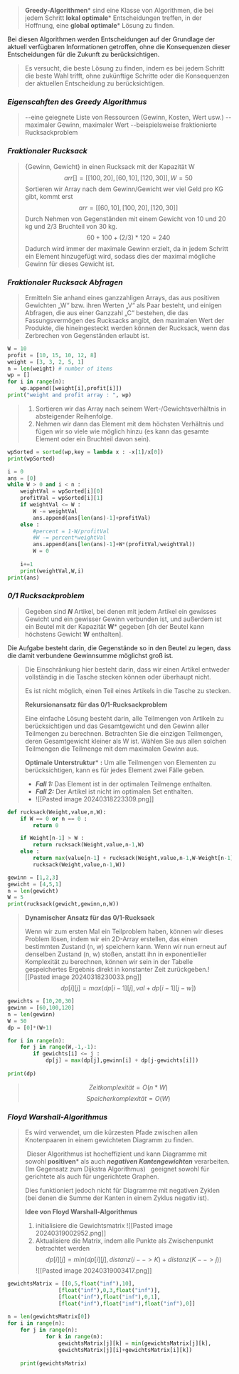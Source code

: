 >**Greedy-Algorithmen*** sind eine Klasse von Algorithmen, die bei jedem Schritt **lokal optimale*** Entscheidungen treffen, in der Hoffnung, eine **global optimale*** Lösung zu finden.
>
 Bei diesen Algorithmen werden Entscheidungen auf der Grundlage der aktuell verfügbaren Informationen getroffen, ohne die Konsequenzen dieser Entscheidungen für die Zukunft zu berücksichtigen.
>
>Es versucht, die beste Lösung zu finden, indem es bei jedem Schritt die beste Wahl trifft, ohne zukünftige Schritte oder die Konsequenzen der aktuellen Entscheidung zu berücksichtigen.


### *Eigenscahften des Greedy Algorithmus*

>--eine geiegnete Liste von Ressourcen (Gewinn, Kosten, Wert usw.)
>--maximaler Gewinn, maximaler Wert 
>--beispielsweise fraktionierte Rucksackproblem


### *Fraktionaler Rucksack*

>{Gewinn, Gewicht} in einen Rucksack mit der Kapazität W
>$$  arr[] = [[100, 20],[60, 10],[120, 30]], W = 50 $$
> Sortieren wir Array nach dem Gewinn/Gewicht
> wer viel Geld pro KG gibt, kommt erst
>$$ arr = [[60,10],[100,20],[120,30]]$$
> Durch Nehmen von Gegenständen mit einem Gewicht von 10 und 20 kg und 2/3 Bruchteil von 30 kg.
> $$ 60+100 +(2/3)*120 = 240 $$
> Dadurch wird immer der maximale Gewinn erzielt, da in jedem Schritt ein Element hinzugefügt wird, sodass dies der maximal mögliche Gewinn für dieses Gewicht ist.


### *Fraktionaler Rucksack Abfragen*

>Ermitteln Sie anhand eines ganzzahligen Arrays, das aus positiven Gewichten „W“ bzw. ihren Werten „V“ als Paar besteht, und einigen Abfragen, die aus einer Ganzzahl „C“ bestehen, die das Fassungsvermögen des Rucksacks angibt, den maximalen Wert der Produkte, die hineingesteckt werden können der Rucksack, wenn das Zerbrechen von Gegenständen erlaubt ist.
```python
W = 10
profit = [10, 15, 10, 12, 8]
weight = [3, 3, 2, 5, 1]
n = len(weight) # number of items
wp = []
for i in range(n):
	wp.append([weight[i],profit[i]])
print("weight and profit array : ", wp)
```
>1. Sortieren wir das Array nach seinem Wert-/Gewichtsverhältnis in absteigender Reihenfolge.
>2. Nehmen wir dann das Element mit dem höchsten Verhältnis und fügen wir so viele wie möglich hinzu (es kann das gesamte Element oder ein Bruchteil davon sein).
```python
wpSorted = sorted(wp,key = lambda x : -x[1]/x[0])
print(wpSorted)

i = 0
ans = [0]
while W > 0 and i < n : 
	weightVal = wpSorted[i][0]
	profitVal = wpSorted[i][1]
	if weightVal <= W : 
		W -= weightVal
		ans.append(ans[len(ans)-1]+profitVal)
	else :
		#percent = 1-W/profitVal		
		#W -= percent*weightVal
		ans.append(ans[len(ans)-1]+W*(profitVal/weightVal))
		W = 0
		
	i+=1
	print(weightVal,W,i)
print(ans)
```

### *0/1 Rucksackproblem*

>Gegeben sind ***N*** Artikel, bei denen mit jedem Artikel ein gewisses Gewicht und ein gewisser Gewinn verbunden ist, und außerdem ist ein Beutel mit der Kapazität **W*** gegeben [dh der Beutel kann höchstens Gewicht **W** enthalten].
>
Die Aufgabe besteht darin, die Gegenstände so in den Beutel zu legen, dass die damit verbundene Gewinnsumme möglichst groß ist.
>
>Die Einschränkung hier besteht darin, dass wir einen Artikel entweder vollständig in die Tasche stecken können oder überhaupt nicht.
>
>Es ist nicht möglich, einen Teil eines Artikels in die Tasche zu stecken.
>
>**Rekursionansatz für das 0/1-Rucksackproblem**
>
>Eine einfache Lösung besteht darin, alle Teilmengen von Artikeln zu berücksichtigen und das Gesamtgewicht und den Gewinn aller Teilmengen zu berechnen. Betrachten Sie die einzigen Teilmengen, deren Gesamtgewicht kleiner als W ist. Wählen Sie aus allen solchen Teilmengen die Teilmenge mit dem maximalen Gewinn aus.
>
>**Optimale Unterstruktur*** ****:**** Um alle Teilmengen von Elementen zu berücksichtigen, kann es für jedes Element zwei Fälle geben. 
>
>- ***Fall 1:*** Das Element ist in der optimalen Teilmenge enthalten.
>- ***Fall 2:*** Der Artikel ist nicht im optimalen Set enthalten.
>- ![[Pasted image 20240318223309.png]]
```python
def rucksack(Weight,value,n,W):
	if W == 0 or n == 0 :
		return 0

	if Weight[n-1] > W :
		return rucksack(Weight,value,n-1,W)
	else :
		return max(value[n-1] + rucksack(Weight,value,n-1,W-Weight[n-1]),
		rucksack(Weight,value,n-1,W))

gewinn = [1,2,3]
gewicht = [4,5,1]
n = len(gewicht)
W = 5
print(rucksack(gewicht,gewinn,n,W))
```
> **Dynamischer Ansatz für das 0/1-Rucksack**
> 
> Wenn wir zum ersten Mal ein Teilproblem haben, können wir dieses Problem lösen, indem wir ein 2D-Array erstellen, das einen bestimmten Zustand (n, w) speichern kann. Wenn wir nun erneut auf denselben Zustand (n, w) stoßen, anstatt ihn in exponentieller Komplexität zu berechnen, können wir sein in der Tabelle gespeichertes Ergebnis direkt in konstanter Zeit zurückgeben.![[Pasted image 20240318230033.png]]
> $$ dp[i][j] = max(dp[i-1][j],val + dp[i-1][j-w])$$
```python
gewichts = [10,20,30]
gewinn = [60,100,120]
n = len(gewinn)
W = 50
dp = [0]*(W+1)

for i in range(n):
	for j in range(W,-1,-1):
		if gewichts[i] <= j : 
			dp[j] = max(dp[j],gewinn[i] + dp[j-gewichts[i]])
		
print(dp)
```
> $$ Zeitkomplexität = O(n*W)$$
> $$ Speicherkomplexität=O(W)$$


### *Floyd Warshall-Algorithmus*

> Es wird verwendet, um die kürzesten Pfade zwischen allen Knotenpaaren in einem gewichteten Diagramm zu finden.
>
> Dieser Algorithmus ist hocheffizient und kann Diagramme mit sowohl **positiven*** als auch ***negativen Kantengewichten*** verarbeiten. (Im Gegensatz zum Dijkstra Algorithmus)
> 
>geeignet sowohl für gerichtete als auch für ungerichtete Graphen.
>
>Dies funktioniert jedoch nicht für Diagramme mit negativen Zyklen (bei denen die Summe der Kanten in einem Zyklus negativ ist).
>
> **Idee von Floyd Warshall-Algorithmus**
>	1. initialisiere die Gewichtsmatrix
>	![[Pasted image 20240319002952.png]]
>	2. Aktualisiere die Matrix, indem alle Punkte als Zwischenpunkt betrachtet werden
>	$$ dp[i][j] = min(dp[i][j], distanz(i-->K) + distanz(K-->j))$$
>	![[Pasted image 20240319003417.png]]
```python
gewichtsMatrix = [[0,5,float("inf"),10],
				[float("inf"),0,3,float("inf")],
				[float("inf"),float("inf"),0,1],
				[float("inf"),float("inf"),float("inf"),0]]
				
n = len(gewichtsMatrix[0])
for i in range(n):
	for j in range(n):
			for k in range(n): 
				gewichtsMatrix[j][k] = min(gewichtsMatrix[j][k],
				gewichtsMatrix[j][i]+gewichtsMatrix[i][k])
				
	print(gewichtsMatrix)

```